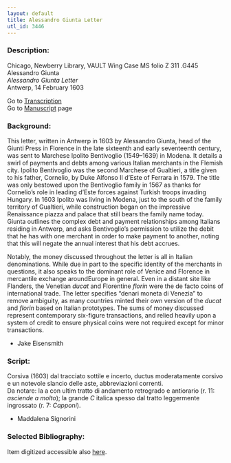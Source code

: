 ```yaml
---
layout: default
title: Alessandro Giunta Letter
utl_id: 3446
---
```


###  Description:

Chicago, Newberry Library, VAULT Wing Case MS folio Z 311 .G445<br>
Alessandro Giunta<br>
_Alessandro Giunta Letter_<br>
Antwerp, 14 February 1603

Go to [Transcription](https://centerfordigitalhumanities.github.io/Newberry-Italian-paleography/transcriptions/076)<br>
Go to [Manuscript](https://centerfordigitalhumanities.github.io/Newberry-Italian-paleography/www/record.html?id=076) page 

###  Background:

This letter, written in Antwerp in 1603 by Alessandro Giunta, head of the Giunti Press in Florence in the late sixteenth and early seventeenth century, was sent to Marchese Ipolito Bentivoglio (1549–1639) in Modena. It details a swirl of payments and debts among various Italian merchants in the Flemish city. Ipolito Bentivoglio was the second Marchese of Gualtieri, a title given to his father, Cornelio, by Duke Alfonso II d’Este of Ferrara in 1579. The title was only bestowed upon the Bentivoglio family in 1567 as thanks for Cornelio’s role in leading d’Este forces against Turkish troops invading Hungary. In 1603 Ipolito was living in Modena, just to the south of the family territory of Gualtieri, while construction began on the impressive Renaissance piazza and palace that still bears the family name today. Giunta outlines the complex debt and payment relationships among Italians residing in Antwerp, and asks Bentivoglio’s permission to utilize the debit that he has with one merchant in order to make payment to another, noting that this will negate the annual interest that his debt accrues.

Notably, the money discussed throughout the letter is all in Italian denominations. While due in part to the specific identity of the merchants in questions, it also speaks to the dominant role of Venice and Florence in mercantile exchange aroundEurope in general. Even in a distant site like Flanders, the Venetian <i>ducat</i> and Florentine <i>florin</i> were the de facto coins of international trade. The letter specifies “denari moneta di Venezia” to remove ambiguity, as many countries minted their own version of the <i>ducat</i> and <i>florin</i> based on Italian prototypes. The sums of money discussed represent contemporary six-figure transactions, and relied heavily upon a system of credit to ensure physical coins were not required except for minor transactions.
-  Jake Eisensmith

###  Script:

Corsiva (1603) dal tracciato sottile e incerto, ductus moderatamente corsivo e un notevole slancio delle aste, abbreviazioni correnti.<br>
Da notare: la a con ultim tratto di andamento retrogrado e antiorario (r. 11: _asciende a molto_); la grande _C_ italica spesso dal tratto leggermente ingrossato (r. 7: _Capponi_).<br>
- Maddalena Signorini

###  Selected Bibliography:

Item digitized accessible also [here](http://digcoll.newberry.org/#/item/ia-case_wing_ms_z311_g445).

